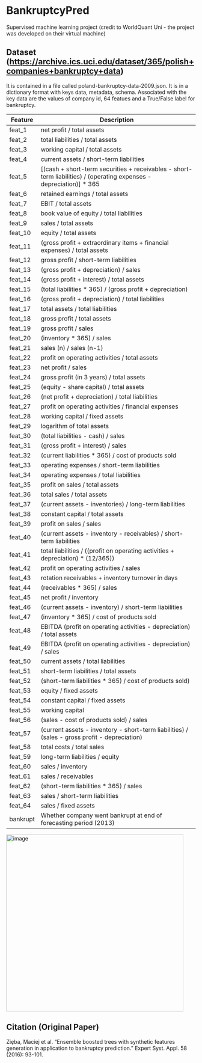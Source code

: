 # BankruptcyPred
Supervised machine learning project (credit to WorldQuant Uni - the project was developed on their virtual machine)


## Dataset (https://archive.ics.uci.edu/dataset/365/polish+companies+bankruptcy+data)
It is contained in a file called poland-bankruptcy-data-2009.json. It is in a dictionary format with keys data, metadata, schema. Associated with the key data are the values of company id, 64 featues and a True/False label for bankruptcy.


| Feature   | Description                                                                                   |
|-----------|-----------------------------------------------------------------------------------------------|
| feat_1    | net profit / total assets                                                                     |
| feat_2    | total liabilities / total assets                                                              |
| feat_3    | working capital / total assets                                                                |
| feat_4    | current assets / short-term liabilities                                                       |
| feat_5    | [(cash + short-term securities + receivables - short-term liabilities) / (operating expenses - depreciation)] * 365 |
| feat_6    | retained earnings / total assets                                                              |
| feat_7    | EBIT / total assets                                                                           |
| feat_8    | book value of equity / total liabilities                                                      |
| feat_9    | sales / total assets                                                                          |
| feat_10   | equity / total assets                                                                         |
| feat_11   | (gross profit + extraordinary items + financial expenses) / total assets                     |
| feat_12   | gross profit / short-term liabilities                                                         |
| feat_13   | (gross profit + depreciation) / sales                                                         |
| feat_14   | (gross profit + interest) / total assets                                                      |
| feat_15   | (total liabilities * 365) / (gross profit + depreciation)                                     |
| feat_16   | (gross profit + depreciation) / total liabilities                                             |
| feat_17   | total assets / total liabilities                                                              |
| feat_18   | gross profit / total assets                                                                   |
| feat_19   | gross profit / sales                                                                          |
| feat_20   | (inventory * 365) / sales                                                                     |
| feat_21   | sales (n) / sales (n-1)                                                                       |
| feat_22   | profit on operating activities / total assets                                                 |
| feat_23   | net profit / sales                                                                            |
| feat_24   | gross profit (in 3 years) / total assets                                                      |
| feat_25   | (equity - share capital) / total assets                                                       |
| feat_26   | (net profit + depreciation) / total liabilities                                               |
| feat_27   | profit on operating activities / financial expenses                                           |
| feat_28   | working capital / fixed assets                                                                |
| feat_29   | logarithm of total assets                                                                     |
| feat_30   | (total liabilities - cash) / sales                                                            |
| feat_31   | (gross profit + interest) / sales                                                             |
| feat_32   | (current liabilities * 365) / cost of products sold                                           |
| feat_33   | operating expenses / short-term liabilities                                                   |
| feat_34   | operating expenses / total liabilities                                                        |
| feat_35   | profit on sales / total assets                                                                |
| feat_36   | total sales / total assets                                                                    |
| feat_37   | (current assets - inventories) / long-term liabilities                                        |
| feat_38   | constant capital / total assets                                                               |
| feat_39   | profit on sales / sales                                                                       |
| feat_40   | (current assets - inventory - receivables) / short-term liabilities                           |
| feat_41   | total liabilities / ((profit on operating activities + depreciation) * (12/365))             |
| feat_42   | profit on operating activities / sales                                                        |
| feat_43   | rotation receivables + inventory turnover in days                                             |
| feat_44   | (receivables * 365) / sales                                                                   |
| feat_45   | net profit / inventory                                                                        |
| feat_46   | (current assets - inventory) / short-term liabilities                                         |
| feat_47   | (inventory * 365) / cost of products sold                                                     |
| feat_48   | EBITDA (profit on operating activities - depreciation) / total assets                         |
| feat_49   | EBITDA (profit on operating activities - depreciation) / sales                                |
| feat_50   | current assets / total liabilities                                                            |
| feat_51   | short-term liabilities / total assets                                                         |
| feat_52   | (short-term liabilities * 365) / cost of products sold)                                       |
| feat_53   | equity / fixed assets                                                                         |
| feat_54   | constant capital / fixed assets                                                               |
| feat_55   | working capital                                                                               |
| feat_56   | (sales - cost of products sold) / sales                                                       |
| feat_57   | (current assets - inventory - short-term liabilities) / (sales - gross profit - depreciation) |
| feat_58   | total costs / total sales                                                                     |
| feat_59   | long-term liabilities / equity                                                                |
| feat_60   | sales / inventory                                                                             |
| feat_61   | sales / receivables                                                                           |
| feat_62   | (short-term liabilities * 365) / sales                                                        |
| feat_63   | sales / short-term liabilities                                                                |
| feat_64   | sales / fixed assets                                                                          |
| bankrupt  | Whether company went bankrupt at end of forecasting period (2013)                             |


<img width="471" alt="image" src="https://github.com/user-attachments/assets/b207175f-fa71-4228-8f27-de721a65e68a" />













## Citation (Original Paper)

Ziȩba, Maciej et al. “Ensemble boosted trees with synthetic features generation in application to bankruptcy prediction.” Expert Syst. Appl. 58 (2016): 93-101.
